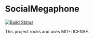 # SocialMegaphone

[![Build Status](https://secure.travis-ci.org/shaliko/social_megaphone.png)](http://travis-ci.org/shaliko/social_megaphone)

This project rocks and uses MIT-LICENSE.
